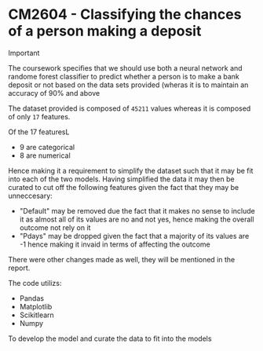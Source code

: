 # CM2604 - Classifying the chances of a person making a deposit

>[!important]
>The coursework specifies that we should use both a neural network and randome forest classifier to predict whether a person is to make a bank deposit or not based on the data sets provided (wheras it is to maintain an accuracy of 90% and above

The dataset provided is composed of `45211` values whereas it is composed of only `17` features. 

Of the 17 featuresL
- 9 are categorical
- 8 are numerical

Hence making it a requirement to simplify the dataset such that it may be fit into each of the two models. Having simplified the data it may then be curated to cut off the following features given the fact that they may be unneccesary:

- "Default" may be removed due the fact that it makes no sense to include it as almost all of its values are no and not yes, hence making the overall outcome not rely on it
- "Pdays" may be dropped given the fact that a majority of its values are -1 hence making it invaid in terms of affecting the outcome

There were other changes made as well, they will be mentioned in the report.

The code utilizs:

- Pandas
- Matplotlib
- Scikitlearn
- Numpy

To develop the model and curate the data to fit into the models
